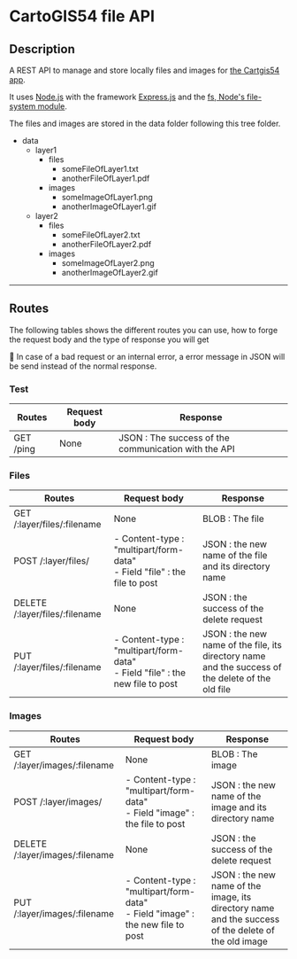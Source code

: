 # CartoGIS54 file API

## Description 
A REST API to manage and store locally files and images for [the Cartgis54 app](https://github.com/infogeo54/CartoGIS54).

It uses [Node.js](https://nodejs.org/) with the framework [Express.js](https://expressjs.com/fr/) and the [fs, Node's file-system module](https://nodejs.org/api/fs.html).

The files and images are stored in the data folder following this tree folder.

- data
   - layer1
        - files
            - someFileOfLayer1.txt
            - anotherFileOfLayer1.pdf
        - images
            - someImageOfLayer1.png
            - anotherImageOfLayer1.gif
   - layer2
        - files
            - someFileOfLayer2.txt
            - anotherFileOfLayer2.pdf
        - images
            - someImageOfLayer2.png
            - anotherImageOfLayer2.gif

---

## Routes
The following tables shows the different routes you can use, how to forge the request body and the type of response you will get

:rotating_light: In case of a bad request or an internal error, a error message in JSON will be send instead of the normal response. 

### Test 
| Routes | Request body | Response
| --- | --- | ---
| GET /ping | None | JSON : The success of the communication with the API

### Files
| Routes | Request body | Response
| --- | --- | ---
| GET /:layer/files/:filename | None | BLOB : The file 
| POST /:layer/files/ | - Content-type : "multipart/form-data" <br>  - Field "file" : the file to post | JSON : the new name of the file and its directory name 
| DELETE /:layer/files/:filename | None | JSON : the success of the delete request
| PUT /:layer/files/:filename | - Content-type : "multipart/form-data" <br>  - Field "file" : the new file to post | JSON : the new name of the file, its directory name and the success of the delete of the old file 

### Images
| Routes | Request body | Response
| --- | --- | ---
| GET /:layer/images/:filename | None | BLOB : The image 
| POST /:layer/images/ | - Content-type : "multipart/form-data" <br>  - Field "image" : the file to post | JSON : the new name of the image and its directory name 
| DELETE /:layer/images/:filename | None | JSON : the success of the delete request
| PUT /:layer/images/:filename | - Content-type : "multipart/form-data" <br>  - Field "image" : the new file to post | JSON : the new name of the image, its directory name and the success of the delete of the old image 
